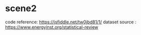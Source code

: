# scene2
code reference:    https://jsfiddle.net/tw0jbd81/1/
dataset source : https://www.energyinst.org/statistical-review
